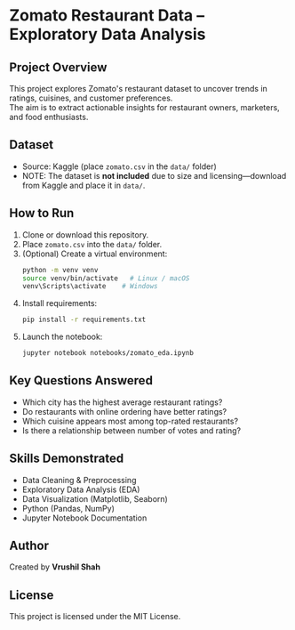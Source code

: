 # Zomato Restaurant Data – Exploratory Data Analysis

## Project Overview
This project explores Zomato's restaurant dataset to uncover trends in ratings, cuisines, and customer preferences.  
The aim is to extract actionable insights for restaurant owners, marketers, and food enthusiasts.

##  Dataset
- Source: Kaggle (place `zomato.csv` in the `data/` folder)
- NOTE: The dataset is **not included** due to size and licensing—download from Kaggle and place it in `data/`.



##  How to Run
1. Clone or download this repository.
2. Place `zomato.csv` into the `data/` folder.
3. (Optional) Create a virtual environment:
   ```bash
   python -m venv venv
   source venv/bin/activate   # Linux / macOS
   venv\Scripts\activate    # Windows
   ```
4. Install requirements:
   ```bash
   pip install -r requirements.txt
   ```
5. Launch the notebook:
   ```bash
   jupyter notebook notebooks/zomato_eda.ipynb
   ```

## Key Questions Answered
- Which city has the highest average restaurant ratings?
- Do restaurants with online ordering have better ratings?
- Which cuisine appears most among top-rated restaurants?
- Is there a relationship between number of votes and rating?

##  Skills Demonstrated
- Data Cleaning & Preprocessing
- Exploratory Data Analysis (EDA)
- Data Visualization (Matplotlib, Seaborn)
- Python (Pandas, NumPy)
- Jupyter Notebook Documentation

## Author
Created by **Vrushil Shah**

## License
This project is licensed under the MIT License.

